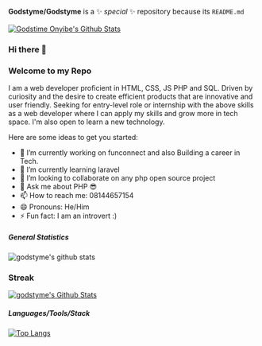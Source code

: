 <!--**Godstyme/Godstyme** is a ✨ _special_ ✨ repository because its `README.md` (this file) appears on your GitHub profile.<br><br>-->
**Godstyme/Godstyme** is a ✨ _special_ ✨ repository because its `README.md`<br><br>
[![Godstime Onyibe's Github Stats](https://activity-graph.herokuapp.com/graph?username=godstyme&bg_color=141321&color=ffffff&line=22c55e&point=ffffff&area_color=1c1917&area=true&hide_border=true&custom_title=My%20Commits%20Graph)](https://github.com/godstyme)
### Hi there 👋

<h3> Welcome to my Repo</h3>
I am a web developer proficient in HTML, CSS, JS PHP and SQL. Driven by curiosity and the desire to create efficient products that are innovative and user friendly. Seeking for entry-level role or internship with the above skills as a web developer where I can apply my skills and grow more in tech space.  I'm also open to learn a new technology.


Here are some ideas to get you started:

- 🔭 I’m currently working on funconnect and also Building a career in Tech.
- 🌱 I’m currently learning laravel
- 👯 I’m looking to collaborate on any php open source project
- 💬 Ask me about PHP 😎
- 📫 How to reach me: 08144657154 
- 😄 Pronouns: He/Him
- ⚡ Fun fact: I am an introvert :)
##### General Statistics
![godstyme's github stats](https://github-readme-stats.vercel.app/api?username=godstyme&show_icons=true&theme=radical)
### Streak
[![godstyme's Github Stats](https://github-readme-streak-stats.herokuapp.com/?user=godstyme&stroke=ffffff&background=141321&ring=14b8a6&fire=14b8a6&currStreakNum=ffffff&currStreakLabel=14b8a6&sideNums=ffffff&sideLabels=ffffff&dates=ffffff&hide_border=true)](https://github.com/godstyme)

##### Languages/Tools/Stack
[![Top Langs](https://github-readme-stats.vercel.app/api/top-langs/?username=godstyme&theme=radical)](https://github.com/godstyme/github-readme-stats)

